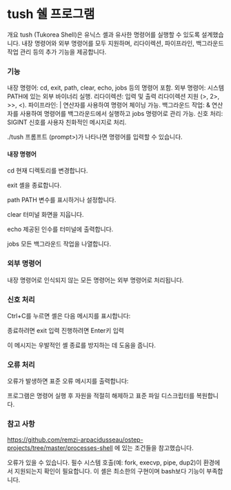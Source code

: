 # tush 쉘 프로그램
개요
tush (Tukorea Shell)은 유닉스 셸과 유사한 명령어를 실행할 수 있도록 설계했습니다. 내장 명령어와 외부 명령어를 모두 지원하며, 리다이렉션, 파이프라인, 백그라운드 작업 관리 등의 추가 기능을 제공합니다.

### 기능
내장 명령어: cd, exit, path, clear, echo, jobs 등의 명령어 포함.
외부 명령어: 시스템 PATH에 있는 외부 바이너리 실행.
리다이렉션: 입력 및 출력 리다이렉션 지원 (>, 2>, >>, <).
파이프라인: | 연산자를 사용하여 명령어 체이닝 가능.
백그라운드 작업: & 연산자를 사용하여 명령어를 백그라운드에서 실행하고 jobs 명령어로 관리 가능.
신호 처리: SIGINT 신호를 사용자 친화적인 메시지로 처리.

./tush
프롬프트 (prompt>)가 나타나면 명령어를 입력할 수 있습니다.

#### 내장 명령어
cd
현재 디렉토리를 변경합니다.

exit
셸을 종료합니다.

path
PATH 변수를 표시하거나 설정합니다.

clear
터미널 화면을 지웁니다.

echo
제공된 인수를 터미널에 출력합니다.

jobs
모든 백그라운드 작업을 나열합니다.


### 외부 명령어
내장 명령어로 인식되지 않는 모든 명령어는 외부 명령어로 처리됩니다.


### 신호 처리
Ctrl+C를 누르면 셸은 다음 메시지를 표시합니다:

종료하려면 exit 입력
진행하려면 Enter키 입력

이 메시지는 우발적인 셸 종료를 방지하는 데 도움을 줍니다.

### 오류 처리
오류가 발생하면 표준 오류 메시지를 출력합니다:

프로그램은 명령어 실행 후 자원을 적절히 해제하고 표준 파일 디스크립터를 복원합니다.

### 참고 사항
https://github.com/remzi-arpacidusseau/ostep-projects/tree/master/processes-shell 에 있는 조건들을 참고했습니다.

오류가 있을 수 있습니다.
필수 시스템 호출(예: fork, execvp, pipe, dup2)이 환경에서 지원되는지 확인이 필요합니다.
이 셸은 최소한의 구현이며 bash보다 기능이 부족합니다.
